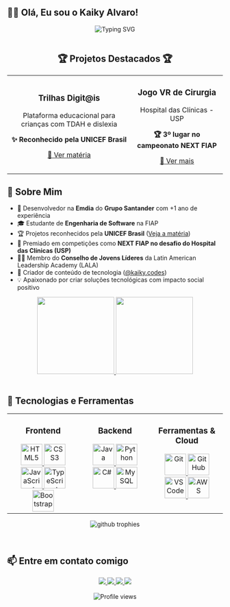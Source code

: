 ## 👨‍💻 Olá, Eu sou o Kaiky Alvaro!
<div align="center">
  <img src="https://readme-typing-svg.herokuapp.com/?font=Fira+Code&weight=600&size=30&duration=3000&pause=1000&color=F5F5F5&center=true&vCenter=true&width=500&lines=Entusiasta+de+Tecnologia;Sempre+Aprendendo;Desenvolvedor+Full+Stack" alt="Typing SVG" />
</div>
<br>

<div align="center">
  <h2>🏆 Projetos Destacados 🏆</h2>
  <table>
    <tr>
      <td align="center">
        <h3>Trilhas Digit@is</h3>
        <p>Plataforma educacional para crianças com TDAH e dislexia</p>
        <p><b>✨ Reconhecido pela UNICEF Brasil</b></p>
        <p><a href="https://www.unicef.org/brazil/historias/muito-promissor-para-o-meu-futuro" target="_blank">🔗 Ver matéria</a></p>
      </td>
      <td align="center">
        <h3>Jogo VR de Cirurgia</h3>
        <p>Hospital das Clínicas - USP</p>
        <p><b>🏆 3º lugar no campeonato NEXT FIAP</b></p>
        <p><a href="https://youtu.be/6EGCViM_54A?si=uRQfbrB8hxhQZ1Yj" target="_blank">🔗 Ver mais</a></p>
      </td>
    </tr>
  </table>
</div>

## 🚀 Sobre Mim

- 💼 Desenvolvedor na **Emdia** do **Grupo Santander** com +1 ano de experiência
- 🎓 Estudante de **Engenharia de Software** na FIAP
- 🏆 Projetos reconhecidos pela **UNICEF Brasil** ([Veja a matéria](https://www.unicef.org/brazil/historias/muito-promissor-para-o-meu-futuro))
- 🥇 Premiado em competições como **NEXT FIAP no desafio do Hospital das Clínicas (USP)**
- 👨‍💻 Membro do **Conselho de Jovens Líderes** da Latin American Leadership Academy (LALA)
- 📱 Criador de conteúdo de tecnologia ([@kaiky.codes](https://www.instagram.com/kaiky.codes/))
- 💡 Apaixonado por criar soluções tecnológicas com impacto social positivo

<div align="center">
  <a href="https://github.com/kaikyalvaro1708">
    <img height="180em" src="https://github-readme-stats.vercel.app/api?username=kaikyalvaro1708&show_icons=true&theme=radical&include_all_commits=true&count_private=true&border_radius=10"/>
    <img height="180em" src="https://github-readme-stats.vercel.app/api/top-langs/?username=kaikyalvaro1708&layout=compact&langs_count=8&theme=radical&border_radius=10"/>
  </a>
</div>

<br>

## 🚀 Tecnologias e Ferramentas

<div align="center">
  <table>
    <tr>
      <td valign="top" width="33%">
        <h3 align="center">Frontend</h3>
        <div align="center">
          <a href="https://www.w3.org/html/" target="_blank">
            <img src="https://cdn.jsdelivr.net/gh/devicons/devicon/icons/html5/html5-original.svg" alt="HTML5" width="50" height="50"/>
          </a>
          <a href="https://www.w3schools.com/css/" target="_blank">
            <img src="https://cdn.jsdelivr.net/gh/devicons/devicon/icons/css3/css3-original.svg" alt="CSS3" width="50" height="50"/>
          </a>
          <a href="https://developer.mozilla.org/en-US/docs/Web/JavaScript" target="_blank">
            <img src="https://cdn.jsdelivr.net/gh/devicons/devicon/icons/javascript/javascript-original.svg" alt="JavaScript" width="50" height="50"/>
          </a>
          <a href="https://www.typescriptlang.org/" target="_blank">
            <img src="https://cdn.jsdelivr.net/gh/devicons/devicon/icons/typescript/typescript-original.svg" alt="TypeScript" width="50" height="50"/>
          </a>
          <a href="https://getbootstrap.com" target="_blank">
            <img src="https://cdn.jsdelivr.net/gh/devicons/devicon/icons/bootstrap/bootstrap-original.svg" alt="Bootstrap" width="50" height="50"/>
          </a>
        </div>
      </td>
      <td valign="top" width="33%">
        <h3 align="center">Backend</h3>
        <div align="center">
          <a href="https://www.java.com" target="_blank">
            <img src="https://cdn.jsdelivr.net/gh/devicons/devicon/icons/java/java-original.svg" alt="Java" width="50" height="50"/>
          </a>
          <a href="https://www.python.org" target="_blank">
            <img src="https://cdn.jsdelivr.net/gh/devicons/devicon/icons/python/python-original.svg" alt="Python" width="50" height="50"/>
          </a>
          <a href="https://learn.microsoft.com/en-us/dotnet/csharp/" target="_blank">
            <img src="https://cdn.jsdelivr.net/gh/devicons/devicon/icons/csharp/csharp-original.svg" alt="C#" width="50" height="50"/>
          </a>
          <a href="https://www.mysql.com/" target="_blank">
            <img src="https://cdn.jsdelivr.net/gh/devicons/devicon/icons/mysql/mysql-original.svg" alt="MySQL" width="50" height="50"/>
          </a>
        </div>
      </td>
      <td valign="top" width="33%">
        <h3 align="center">Ferramentas & Cloud</h3>
        <div align="center">
          <a href="https://git-scm.com/" target="_blank">
            <img src="https://cdn.jsdelivr.net/gh/devicons/devicon/icons/git/git-original.svg" alt="Git" width="50" height="50"/>
          </a>
          <a href="https://github.com/" target="_blank">
            <img src="https://cdn.jsdelivr.net/gh/devicons/devicon/icons/github/github-original.svg" alt="GitHub" width="50" height="50"/>
          </a>
          <a href="https://code.visualstudio.com/" target="_blank">
            <img src="https://cdn.jsdelivr.net/gh/devicons/devicon/icons/vscode/vscode-original.svg" alt="VS Code" width="50" height="50"/>
          </a>
          <a href="https://aws.amazon.com/" target="_blank">
            <img src="https://cdn.jsdelivr.net/gh/devicons/devicon/icons/amazonwebservices/amazonwebservices-original-wordmark.svg" alt="AWS" width="50" height="50"/>
          </a>
        </div>
      </td>
    </tr>
  </table>
</div>

<div align="center">
  <img src="https://github-profile-trophy.vercel.app/?username=kaikyalvaro1708&theme=radical&no-frame=true&no-bg=false&margin-w=15&margin-h=15&column=7" alt="github trophies" />
</div>
<br>

<br>

## 📫 Entre em contato comigo

<div align="center">
  <a href="https://www.linkedin.com/in/kaiky-alvaro-077883209/" target="_blank">
    <img src="https://img.shields.io/badge/-LinkedIn-%230077B5?style=for-the-badge&logo=linkedin&logoColor=white">
  </a>
  <a href="mailto:kaikialvaro57@gmail.com">
    <img src="https://img.shields.io/badge/-Gmail-%23EA4335?style=for-the-badge&logo=gmail&logoColor=white">
  </a>
  <a href="https://www.instagram.com/kaiky.codes/" target="_blank">
    <img src="https://img.shields.io/badge/-Instagram%20Tech-%23E4405F?style=for-the-badge&logo=instagram&logoColor=white">
  </a>
  <a href="https://www.instagram.com/kaiky.codes/reels/" target="_blank">
    <img src="https://img.shields.io/badge/-Ver%20Reels-%23E4405F?style=for-the-badge&logo=instagram&logoColor=white">
  </a>
</div>

<br>

<div align="center">
  <img src="https://komarev.com/ghpvc/?username=kaikyalvaro1708&style=flat-square&color=blueviolet" alt="Profile views">
</div>
